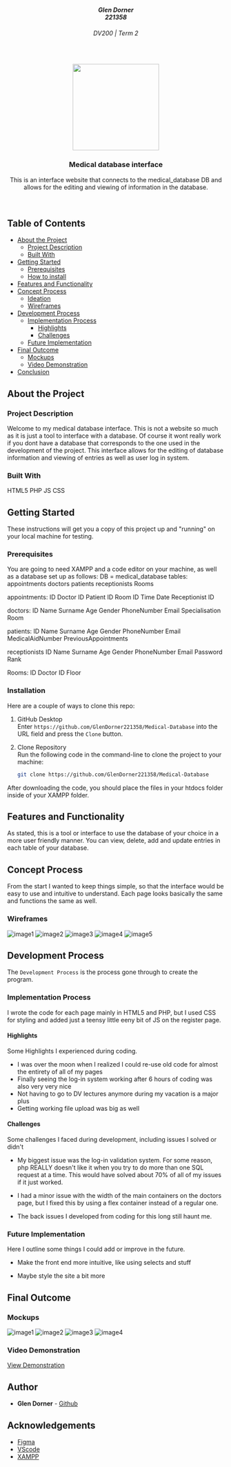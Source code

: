 
<br />
<h5 align="center" style="padding:0;margin:0;">Glen Dorner</h5>
<h5 align="center" style="padding:0;margin:0;">221358</h5>
<h6 align="center">DV200 | Term 2</h6>
</br>
<p align="center">

  <a href="https://github.com/GlenDorner221358/Medical-Database">
    <img src="logo.jfif" width="200px">
  </a>

<h3 align="center">Medical database interface</h3>

  <p align="center">
    This is an interface website that connects to the medical_database DB and allows for the editing and viewing of information in the database.<br>

   <br />
   <br />
   <!-- <a href="https://youtu.be/8iZ_rSmcN0E">View Demo</a> -->

</p>
<!-- TABLE OF CONTENTS -->

## Table of Contents

- [About the Project](#about-the-project)
    - [Project Description](#project-description)
    - [Built With](#built-with)
- [Getting Started](#getting-started)
    - [Prerequisites](#prerequisites)
    - [How to install](#how-to-install)
- [Features and Functionality](#features-and-functionality)
- [Concept Process](#concept-process)
    - [Ideation](#ideation)
    - [Wireframes](#wireframes)
- [Development Process](#development-process)
    - [Implementation Process](#implementation-process)
        - [Highlights](#highlights)
        - [Challenges](#challenges)
    - [Future Implementation](#peer-reviews)
- [Final Outcome](#final-outcome)
    - [Mockups](#mockups)
    - [Video Demonstration](#video-demonstration)
- [Conclusion](#conclusion)

<!--PROJECT DESCRIPTION-->

## About the Project

<!-- header image of project -->

<!-- ![image1][image1] -->

### Project Description

Welcome to my medical database interface. This is not a website so much as it is just a tool to interface with a database. Of course it wont really work if you dont have a database that corresponds to the one used in the development of the project. This interface allows for the editing of database information and viewing of entries as well as user log in system.

### Built With

HTML5
PHP
JS
CSS

<!-- GETTING STARTED -->
<!-- Make sure to add appropriate information about what prerequesite technologies the user would need and also the steps to install your project on their own mashines -->

## Getting Started

These instructions will get you a copy of this project up and "running" on your local machine for testing.

### Prerequisites

You are going to need XAMPP and a code editor on your machine, as well as a database set up as follows:
DB = medical_database
tables:
appointments
doctors
patients
receptionists
Rooms

appointments:
ID
Doctor ID
Patient ID
Room ID
Time
Date
Receptionist ID

doctors:
ID
Name
Surname
Age
Gender
PhoneNumber
Email
Specialisation
Room

patients:
ID
Name
Surname
Age
Gender
PhoneNumber
Email
MedicalAidNumber
PreviousAppointments

receptionists
ID
Name
Surname
Age
Gender
PhoneNumber
Email
Password
Rank

Rooms:
ID
Doctor ID
Floor


### Installation

Here are a couple of ways to clone this repo:

1.  GitHub Desktop </br>
    Enter `https://github.com/GlenDorner221358/Medical-Database` into the URL field and press the `Clone` button.

2.  Clone Repository </br>
    Run the following code in the command-line to clone the project to your machine:

    ```sh
    git clone https://github.com/GlenDorner221358/Medical-Database
    ```

After downloading the code, you should place the files in your htdocs folder inside of your XAMPP folder.

## Features and Functionality

<!-- note how you can use your gitHub link. Just make a path to your assets folder -->

As stated, this is a tool or interface to use the database of your choice in a more user friendly manner. You can view, delete, add and update entries in each table of your database.


<!-- CONCEPT PROCESS -->
<!-- Briefly excplain your concept ideation process -->
<!-- here you will add things like wireframing, data structure planning, anything that shows your process. You need to include images-->

## Concept Process

From the start I wanted to keep things simple, so that the interface would be easy to use and intuitive to understand. Each page looks basically the same and functions the same as well.


### Wireframes

<!-- ![image8](client/src/Assets/mockups/wireframes.jpg) -->
![image1](wireframes/LandingPage.png)
![image2](wireframes/DoctorsPage.png)
![image3](wireframes/PatientsPage.png)
![image4](wireframes/Log-inPage.png)
![image5](wireframes/RegisterPage.png)


## Development Process

The `Development Process` is the process gone through to create the program.

### Implementation Process

I wrote the code for each page mainly in HTML5 and PHP, but I used CSS for styling and added just a teensy little eeny bit of JS on the register page.


#### Highlights

Some Highlights I experienced during coding.

- I was over the moon when I realized I could re-use old code for almost the entirety of all of my pages
- Finally seeing the log-in system working after 6 hours of coding was also very very nice
- Not having to go to DV lectures anymore during my vacation is a major plus
- Getting working file upload was big as well


#### Challenges

Some challenges I faced during development, including issues I solved or didn't

- My biggest issue was the log-in validation system. For some reason, php REALLY doesn't like it when you try to do more than one SQL request at a time. This would have solved about 70% of all of my issues if it just worked.

- I had a minor issue with the width of the main containers on the doctors page, but I fixed this by using a flex container instead of a regular one.

- The back issues I developed from coding for this long still haunt me.


### Future Implementation
Here I outline some things I could add or improve in the future.

- Make the front end more intuitive, like using selects and stuff

- Maybe style the site a bit more

## Final Outcome

### Mockups
![image1][image1]
![image2][image2]
![image3][image3]
![image4][image4]
<br>


<!-- VIDEO DEMONSTRATION -->

### Video Demonstration



[View Demonstration](https://drive.google.com/file/d/1io-1q4qiRtcVuSaE5UwAzL14OEUA-PDh/view?usp=sharing)


<!-- AUTHORS -->

## Author
- **Glen Dorner** - [Github](https://github.com/GlenDorner221358)

<!-- ACKNOWLEDGEMENTS -->

## Acknowledgements

- [Figma](https://www.figma.com/)
- [VScode](https://code.visualstudio.com/)
- [XAMPP](https://www.apachefriends.org/)


[image1]: mockups/Mockup1.png
[image2]: mockups/Mockup2.png
[image3]: mockups/Mockup3.png
[image4]: mockups/Mockup4.png
